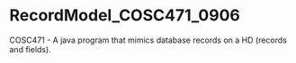 # RecordModel_COSC471_0906
COSC471 - A java program that mimics database records on a HD (records and fields).
